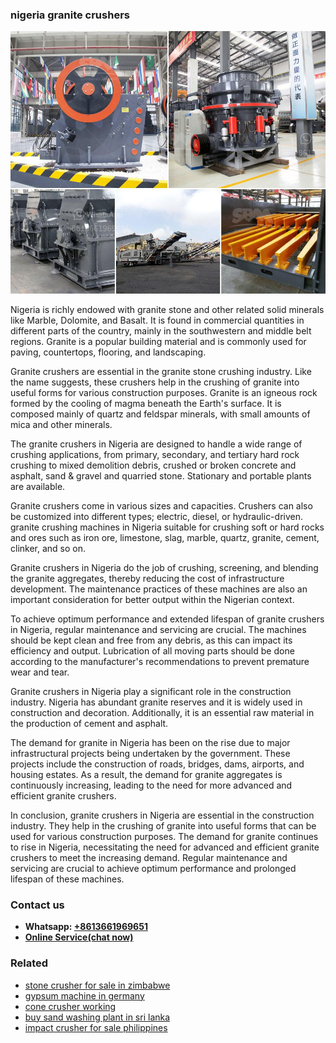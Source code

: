 <h3>nigeria granite crushers</h3><img src='1708322776.jpg' alt=''><p>Nigeria is richly endowed with granite stone and other related solid minerals like Marble, Dolomite, and Basalt. It is found in commercial quantities in different parts of the country, mainly in the southwestern and middle belt regions. Granite is a popular building material and is commonly used for paving, countertops, flooring, and landscaping.</p><p>Granite crushers are essential in the granite stone crushing industry. Like the name suggests, these crushers help in the crushing of granite into useful forms for various construction purposes. Granite is an igneous rock formed by the cooling of magma beneath the Earth's surface. It is composed mainly of quartz and feldspar minerals, with small amounts of mica and other minerals.</p><p>The granite crushers in Nigeria are designed to handle a wide range of crushing applications, from primary, secondary, and tertiary hard rock crushing to mixed demolition debris, crushed or broken concrete and asphalt, sand & gravel and quarried stone. Stationary and portable plants are available.</p><p>Granite crushers come in various sizes and capacities. Crushers can also be customized into different types; electric, diesel, or hydraulic-driven. granite crushing machines in Nigeria suitable for crushing soft or hard rocks and ores such as iron ore, limestone, slag, marble, quartz, granite, cement, clinker, and so on.</p><p>Granite crushers in Nigeria do the job of crushing, screening, and blending the granite aggregates, thereby reducing the cost of infrastructure development. The maintenance practices of these machines are also an important consideration for better output within the Nigerian context.</p><p>To achieve optimum performance and extended lifespan of granite crushers in Nigeria, regular maintenance and servicing are crucial. The machines should be kept clean and free from any debris, as this can impact its efficiency and output. Lubrication of all moving parts should be done according to the manufacturer's recommendations to prevent premature wear and tear.</p><p>Granite crushers in Nigeria play a significant role in the construction industry. Nigeria has abundant granite reserves and it is widely used in construction and decoration. Additionally, it is an essential raw material in the production of cement and asphalt.</p><p>The demand for granite in Nigeria has been on the rise due to major infrastructural projects being undertaken by the government. These projects include the construction of roads, bridges, dams, airports, and housing estates. As a result, the demand for granite aggregates is continuously increasing, leading to the need for more advanced and efficient granite crushers.</p><p>In conclusion, granite crushers in Nigeria are essential in the construction industry. They help in the crushing of granite into useful forms that can be used for various construction purposes. The demand for granite continues to rise in Nigeria, necessitating the need for advanced and efficient granite crushers to meet the increasing demand. Regular maintenance and servicing are crucial to achieve optimum performance and prolonged lifespan of these machines.</p><h3>Contact us</h3><ul><li><strong>Whatsapp:&nbsp;<a href="https://wa.me/8613661969651">+8613661969651</a></strong></li><li><a href="https://swt.shibang-china.com/?git&amp;zhl&amp;nigeria granite crushers"><strong>Online Service(chat now)</strong></a></li></ul><h3>Related</h3><ul><li><a href='stone crusher for sale in zimbabwe.md'>stone crusher for sale in zimbabwe</a></li><li><a href='gypsum machine in germany.md'>gypsum machine in germany</a></li><li><a href='cone crusher working.md'>cone crusher working</a></li><li><a href='buy sand washing plant in sri lanka.md'>buy sand washing plant in sri lanka</a></li><li><a href='impact crusher for sale philippines.md'>impact crusher for sale philippines</a></li></ul>